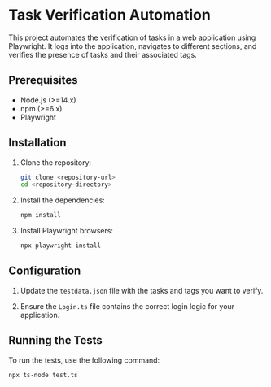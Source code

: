 # Task Verification Automation

This project automates the verification of tasks in a web application using Playwright. It logs into the application, navigates to different sections, and verifies the presence of tasks and their associated tags.

## Prerequisites

- Node.js (>=14.x)
- npm (>=6.x)
- Playwright

## Installation

1. Clone the repository:
    ```sh
    git clone <repository-url>
    cd <repository-directory>
    ```

2. Install the dependencies:
    ```sh
    npm install
    ```

3. Install Playwright browsers:
    ```sh
    npx playwright install
    ```

## Configuration

1. Update the `testdata.json` file with the tasks and tags you want to verify.

2. Ensure the `Login.ts` file contains the correct login logic for your application.

## Running the Tests

To run the tests, use the following command:
```sh
npx ts-node test.ts